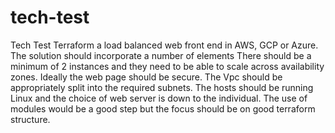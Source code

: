 # tech-test

Tech Test
Terraform a load balanced web front end in AWS, GCP or Azure.
The solution should incorporate a number of elements
There should be a minimum of 2 instances and they need to be able to scale across availability zones.
Ideally the web page should be secure.
The Vpc should be appropriately split into the required subnets.
The hosts should be running Linux and the choice of web server is down to the individual. The use of modules would be a good step but the focus should be on good terraform structure.
